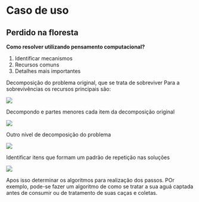 # Caso de uso

## Perdido na floresta
 **Como resolver utilizando pensamento computacional?**
 1. Identificar mecanismos
 2. Recursos comuns
 3. Detalhes mais importantes


Decomposição do problema original, que se trata de sobreviver
Para a sobrevivências os recursos principais são:

 ![](/docs/assets/img/caso_uso_01_01.png)

 Decompondo e partes menores cada item da decomposição original

 ![](/docs/assets/img/caso_uso_01_02.png)

 Outro nível de decomposição do problema

 ![](/docs/assets/img/caso_uso_01_03.png)

 Identificar itens que formam um padrão de repetição nas soluções

 ![](/docs/assets/img/caso_uso_01_04.png)

Apos isso determinar os algoritmos para realização 
dos passos.
POr exemplo, pode-se fazer um algoritmo de como se tratar a sua 
aguá captada antes de consumir ou de tratamento de suas caças e 
coletas.